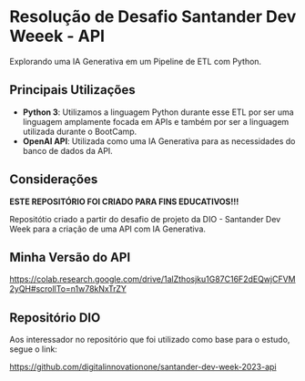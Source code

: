 # Resolução de Desafio Santander Dev Weeek - API
Explorando uma IA Generativa em um Pipeline de ETL com Python.
## Principais Utilizações
* **Python 3**: Utilizamos a linguagem Python durante esse ETL por ser uma linguagem amplamente focada em APIs e também por ser a linguagem utilizada durante o BootCamp.
* **OpenAI API**: Utilizada como uma IA Generativa para as necessidades do banco de dados da API.
## Considerações
**ESTE REPOSITÓRIO FOI CRIADO PARA FINS EDUCATIVOS!!!**

Repositótio criado a partir do desafio de projeto da DIO - Santander Dev Week para a criação de uma API com IA Generativa.
## Minha Versão do API

https://colab.research.google.com/drive/1alZthosjku1G87C16F2dEQwjCFVM2yQH#scrollTo=n1w78kNxTrZY

## Repositório DIO
Aos interessador no repositório que foi utilizado como base para o estudo, segue o link:

https://github.com/digitalinnovationone/santander-dev-week-2023-api
